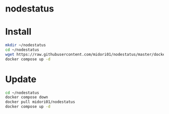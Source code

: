 # nodestatus

# Install

```bash
mkdir ~/nodestatus
cd ~/nodestatus
wget https://raw.githubusercontent.com/midori01/nodestatus/master/docker-compose.yml
docker compose up -d
```

# Update
```bash
cd ~/nodestatus
docker compose down
docker pull midori01/nodestatus
docker compose up -d
```
